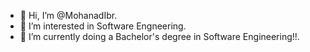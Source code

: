 - 👋 Hi, I’m @MohanadIbr.
- 👀 I’m interested in Software Engneering.
- 🌱 I’m currently doing a Bachelor's degree in Software Engineering!!. 
